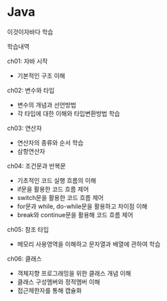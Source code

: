 # Java
이것이자바다 학습

학습내역

ch01: 자바 시작
 - 기본적인 구조 이해

ch02: 변수와 타입
 - 변수의 개념과 선언방법
 - 각 타입에 대한 이해와 타입변환방법 학습

ch03: 연산자
 - 연산자의 종류와 순서 학습
 - 삼항연산자

ch04: 조건문과 반복문
 - 기초적인 코드 실행 흐름의 이해
 - if문을 활용한 코드 흐름 제어
 - switch문을 활용한 코드 흐름 제어
 - for문과 while, do-while문을 활용하고 차이점 이해
 - break와 continue문을 활용해 코드 흐름 제어

ch05: 참조 타입
 - 메모리 사용영역을 이해하고 문자열과 배열에 관하여 학습

ch06: 클래스
 - 객체지향 프로그래밍을 위한 클래스 개념 이해
 - 클래스 구성멤버와 정적멤버 이해
 - 접근제한자를 통해 캡슐화


